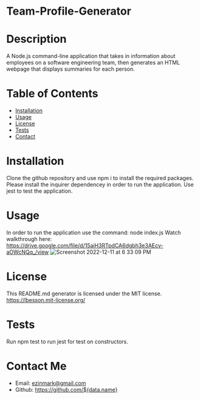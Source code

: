# Team-Profile-Generator

# Description
A Node.js command-line application that takes in information about employees on a software engineering team, then generates an HTML webpage that displays summaries for each person.

# Table of Contents 
* [Installation](#installation)
* [Usage](#usage)
* [License](#license)
* [Tests](#tests)
* [Contact](#contact)
# Installation 
Clone the github repository and use npm i to install the required packages. Please install the inquirer dependencey in order to run the application. Use jest to test the application. 
# Usage
In order to run the application use the command: node index.js
Watch walkthrough here: https://drive.google.com/file/d/15aiH3RTpdCA6dgbh3e3AEcv-aOWcNQq_/view
![Screenshot 2022-12-11 at 6 33 09 PM](https://user-images.githubusercontent.com/112808494/207157604-b916e2b0-781f-4085-b34b-9502d72bf69d.png)
# License 
This README.md generator is licensed under the MIT license.
https://lbesson.mit-license.org/
# Tests 
Run npm test to run jest for test on constructors.
# Contact Me
* Email: ezinmark@gmail.com
* Github: https://github.com/${data.name}
